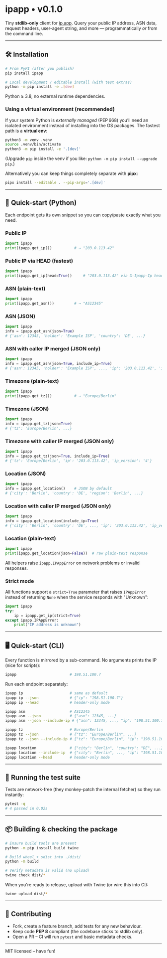 # ipapp • v0.1.0

Tiny **stdlib-only** client for [ip.app](https://ip.app).
Query your public IP address, ASN data, request headers, user-agent string, and more — programmatically *or* from the command line.

---

## 🛠 Installation

```bash
# From PyPI (after you publish)
pip install ipapp

# Local development / editable install (with test extras)
python -m pip install -e .[dev]
```

Python ≥ 3.8, no external runtime dependencies.

### Using a virtual environment (recommended)

If your system Python is *externally managed* (PEP 668) you’ll need an isolated environment instead of installing into the OS packages. The fastest path is a **virtual env**:

```bash
python3 -m venv .venv
source .venv/bin/activate
python3 -m pip install -e '.[dev]'
```

(Upgrade `pip` inside the venv if you like: `python -m pip install --upgrade pip`.)

Alternatively you can keep things completely separate with **pipx**:

```bash
pipx install --editable . --pip-args='.[dev]'
```

---

## 🚀 Quick-start (Python)

Each endpoint gets its own snippet so you can copy/paste exactly what you need.

### Public IP

```python
import ipapp
print(ipapp.get_ip())          # → "203.0.113.42"
```

### Public IP via HEAD (fastest)
```python
import ipapp
print(ipapp.get_ip(head=True))     # "203.0.113.42" via X-Ipapp-Ip header
```

### ASN (plain-text)

```python
import ipapp
print(ipapp.get_asn())         # → "AS12345"
```

### ASN (JSON)

```python
import ipapp
info = ipapp.get_asn(json=True)
# {'asn': 12345, 'holder': 'Example ISP', 'country': 'DE', ...}
```

### ASN with caller IP merged (JSON only)

```python
import ipapp
info = ipapp.get_asn(json=True, include_ip=True)
# {'asn': 12345, 'holder': 'Example ISP', ..., 'ip': '203.0.113.42', 'ip_version': '4'}
```

### Timezone (plain-text)

```python
import ipapp
print(ipapp.get_tz())          # → "Europe/Berlin"
```

### Timezone (JSON)

```python
import ipapp
info = ipapp.get_tz(json=True)
# {'tz': 'Europe/Berlin', ...}
```

### Timezone with caller IP merged (JSON only)

```python
import ipapp
info = ipapp.get_tz(json=True, include_ip=True)
# {'tz': 'Europe/Berlin', 'ip': '203.0.113.42', 'ip_version': '4'}
```

### Location (JSON)

```python
import ipapp
info = ipapp.get_location()    # JSON by default
# {'city': 'Berlin', 'country': 'DE', 'region': 'Berlin', ...}
```

### Location with caller IP merged (JSON only)

```python
import ipapp
info = ipapp.get_location(include_ip=True)
# {'city': 'Berlin', 'country': 'DE', ..., 'ip': '203.0.113.42', 'ip_version': '4'}
```

### Location (plain-text)

```python
import ipapp
print(ipapp.get_location(json=False))  # raw plain-text response
```

All helpers raise `ipapp.IPAppError` on network problems or invalid responses.

### Strict mode

All functions support a `strict=True` parameter that raises `IPAppError` instead of returning `None` when the service responds with "Unknown":

```python
import ipapp
try:
    ip = ipapp.get_ip(strict=True)
except ipapp.IPAppError:
    print("IP address is unknown")
```

---

## 🖥 Quick-start (CLI)

Every function is mirrored by a sub-command.
No arguments prints the IP (nice for scripts):

```bash
ipapp                        # 198.51.100.7
```

Run each endpoint separately:

```bash
ipapp ip                     # same as default
ipapp ip --json              # {"ip": "198.51.100.7"}
ipapp ip --head              # header-only mode

ipapp asn                    # AS12345
ipapp asn --json             # {"asn": 12345, ...}
ipapp asn --json --include-ip # {"asn": 12345, ..., "ip": "198.51.100.7"}

ipapp tz                     # Europe/Berlin
ipapp tz --json              # {"tz": "Europe/Berlin", ...}
ipapp tz --json --include-ip # {"tz": "Europe/Berlin", "ip": "198.51.100.7"}

ipapp location               # {"city": "Berlin", "country": "DE", ...}
ipapp location --include-ip  # {"city": "Berlin", ..., "ip": "198.51.100.7"}
ipapp location --head        # header-only mode
```

---

## 🧪 Running the test suite

Tests are network-free (they monkey-patch the internal fetcher) so they run instantly:

```bash
pytest -q
# 4 passed in 0.02s
```

---

## 📦 Building & checking the package

```bash
# Ensure build tools are present
python -m pip install build twine

# Build wheel + sdist into ./dist/
python -m build

# Verify metadata is valid (no upload)
twine check dist/*
```

When you're ready to release, upload with Twine (or wire this into CI):

```bash
twine upload dist/*
```

---

## 🤝 Contributing

* Fork, create a feature branch, add tests for any new behaviour.
* Keep code **PEP 8** compliant (the codebase sticks to stdlib only).
* Open a PR – CI will run `pytest` and basic metadata checks.

---

MIT licensed – have fun!
